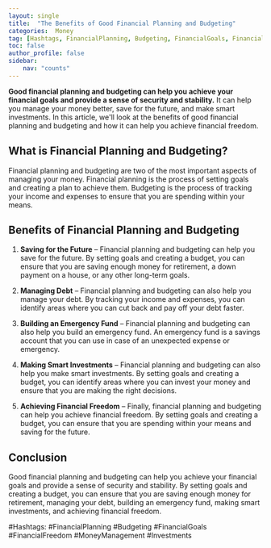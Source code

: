 ```yaml
---
layout: single
title:  "The Benefits of Good Financial Planning and Budgeting"
categories:  Money
tag: [Hashtags, FinancialPlanning, Budgeting, FinancialGoals, FinancialFreedom, MoneyManagement, Investments, ]
toc: false
author_profile: false
sidebar:
    nav: "counts"
---
```

    
**Good financial planning and budgeting can help you achieve your financial goals and provide a sense of security and stability.** It can help you manage your money better, save for the future, and make smart investments. In this article, we'll look at the benefits of good financial planning and budgeting and how it can help you achieve financial freedom.

## What is Financial Planning and Budgeting?

Financial planning and budgeting are two of the most important aspects of managing your money. Financial planning is the process of setting goals and creating a plan to achieve them. Budgeting is the process of tracking your income and expenses to ensure that you are spending within your means.

## Benefits of Financial Planning and Budgeting

1. **Saving for the Future** – Financial planning and budgeting can help you save for the future. By setting goals and creating a budget, you can ensure that you are saving enough money for retirement, a down payment on a house, or any other long-term goals.

2. **Managing Debt** – Financial planning and budgeting can also help you manage your debt. By tracking your income and expenses, you can identify areas where you can cut back and pay off your debt faster.

3. **Building an Emergency Fund** – Financial planning and budgeting can also help you build an emergency fund. An emergency fund is a savings account that you can use in case of an unexpected expense or emergency.

4. **Making Smart Investments** – Financial planning and budgeting can also help you make smart investments. By setting goals and creating a budget, you can identify areas where you can invest your money and ensure that you are making the right decisions.

5. **Achieving Financial Freedom** – Finally, financial planning and budgeting can help you achieve financial freedom. By setting goals and creating a budget, you can ensure that you are spending within your means and saving for the future.

## Conclusion

Good financial planning and budgeting can help you achieve your financial goals and provide a sense of security and stability. By setting goals and creating a budget, you can ensure that you are saving enough money for retirement, managing your debt, building an emergency fund, making smart investments, and achieving financial freedom. 

#Hashtags:
#FinancialPlanning #Budgeting #FinancialGoals #FinancialFreedom #MoneyManagement #Investments